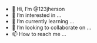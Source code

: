 - 👋 Hi, I’m @123jherson
- 👀 I’m interested in ...
- 🌱 I’m currently learning ...
- 💞️ I’m looking to collaborate on ...
- 📫 How to reach me ...

<!---
123jherson/123jherson is a ✨ special ✨ repository because its `README.md` (this file) appears on your GitHub profile.
You can click the Preview link to take a look at your changes.
--->
